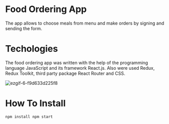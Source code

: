 # Food Ordering App

The app allows to choose meals from menu and make orders by signing and sending the form.

# Techologies

The food ordering app was written with the help of the programming language JavaScript and its framework React.js. Also were used Redux, Redux Toolkit, third party package React Router and CSS.


![ezgif-6-f9d633d225f8](https://user-images.githubusercontent.com/54071679/132982883-95040b20-678f-4cd9-8f08-7f85ba2d590b.gif)

# How To Install
<code>npm install
npm start</code>

